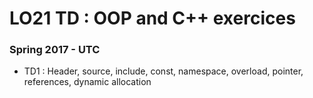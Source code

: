 # LO21 TD : OOP and C++ exercices 

### Spring 2017 - UTC

+ TD1 : Header, source, include, const, namespace, overload, pointer, references, dynamic allocation
	
